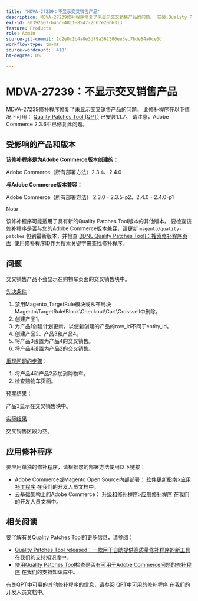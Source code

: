 ```yaml
---
title: 'MDVA-27239：不显示交叉销售产品'
description: MDVA-27239修补程序修复了未显示交叉销售产品的问题。 安装[Quality Patches Tool (QPT)](/help/announcements/adobe-commerce-announcements/magento-quality-patches-released-new-tool-to-self-serve-quality-patches.md) 1.1.7后，即可使用此修补程序。 请注意，Adobe Commerce 2.3.6中已修复此问题。
exl-id: a0392a07-645d-4811-8547-2c67e20b6313
feature: Products
role: Admin
source-git-commit: 1d2e0c1b4a8e3d79a362500ee3ec7bde84a6ce0d
workflow-type: tm+mt
source-wordcount: '410'
ht-degree: 0%

---
```


# MDVA-27239：不显示交叉销售产品

MDVA-27239修补程序修复了未显示交叉销售产品的问题。 此修补程序在以下情况下可用： [Quality Patches Tool (QPT)](/help/announcements/adobe-commerce-announcements/magento-quality-patches-released-new-tool-to-self-serve-quality-patches.md) 已安装1.1.7。 请注意，Adobe Commerce 2.3.6中已修复此问题。

## 受影响的产品和版本

**该修补程序是为Adobe Commerce版本创建的：**

Adobe Commerce（所有部署方法）2.3.4、2.4.0

**与Adobe Commerce版本兼容：**

Adobe Commerce（所有部署方法） 2.3.0 - 2.3.5-p2、2.4.0 - 2.4.0-p1

>[!NOTE]
>
>该修补程序可能适用于具有新的Quality Patches Tool版本的其他版本。 要检查该修补程序是否与您的Adobe Commerce版本兼容，请更新 `magento/quality-patches` 包到最新版本，并检查 [[!DNL Quality Patches Tool]：搜索修补程序页面](https://devdocs.magento.com/quality-patches/tool.html#patch-grid). 使用修补程序ID作为搜索关键字来查找修补程序。

## 问题

交叉销售产品不会显示在购物车页面的交叉销售块中。

<u>先决条件</u>：

1. 禁用Magento_TargetRule模块或从布局块Magento\TargetRule\Block\Checkout\Cart\Crosssell中删除。
1. 创建产品1。
1. 为产品1创建计划更新，以使新创建的产品的row_id不同于entity_id。
1. 创建产品2、产品3和产品4。
1. 将产品3设置为产品4的交叉销售。
1. 将产品4设置为产品2的交叉销售。

<u>重现问题的步骤</u>：

1. 将产品4和产品2添加到购物车。
1. 检查购物车页面。

<u>预期结果</u>：

产品3显示在交叉销售块中。

<u>实际结果</u>：

交叉销售区段为空。

## 应用修补程序

要应用单独的修补程序，请根据您的部署方法使用以下链接：

* Adobe Commerce或Magento Open Source内部部署： [软件更新指南>应用补丁程序](https://devdocs.magento.com/guides/v2.4/comp-mgr/patching/mqp.html) 在我们的开发人员文档中。
* 云基础架构上的Adobe Commerce： [升级和修补程序>应用修补程序](https://devdocs.magento.com/cloud/project/project-patch.html) 在我们的开发人员文档中。

## 相关阅读

要了解有关Quality Patches Tool的更多信息，请参阅：

* [Quality Patches Tool released：一款用于自助提供高质量修补程序的新工具](/help/announcements/adobe-commerce-announcements/magento-quality-patches-released-new-tool-to-self-serve-quality-patches.md) 在我们的支持知识库中。
* [使用Quality Patches Tool检查是否有可用于Adobe Commerce问题的修补程序](/help/support-tools/patches-available-in-qpt-tool/check-patch-for-magento-issue-with-magento-quality-patches.md) 在我们的支持知识库中。

有关QPT中可用的其他修补程序的信息，请参阅 [QPT中可用的修补程序](https://devdocs.magento.com/quality-patches/tool.html#patch-grid) 在我们的开发人员文档中。
